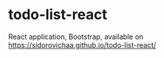 # todo-list-react
React application, Bootstrap,
available on https://sidorovichaa.github.io/todo-list-react/
